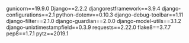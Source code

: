gunicorn==19.9.0
Django==2.2.2
djangorestframework==3.9.4
django-configurations==2.1
python-dotenv==0.10.3
django-debug-toolbar==1.11
django-filter==2.1.0
django-guardian==2.0.0
django-model-utils==3.1.2
django-unixtimestampfield==0.3.9
requests==2.22.0
flake8==3.7.7
pep8==1.7.1
pytz==2019.1
